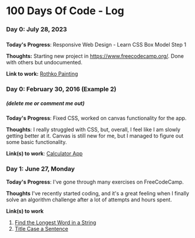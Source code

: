 # 100 Days Of Code - Log

### Day 0: July 28, 2023 
##### 

**Today's Progress**: Responsive Web Design - Learn CSS Box Model Step 1

**Thoughts:** Starting new project in https://www.freecodecamp.org/. Done with others but undocumented.

**Link to work:** [Rothko Painting](https://www.freecodecamp.org/learn/2022/responsive-web-design/learn-the-css-box-model-by-building-a-rothko-painting)

### Day 0: February 30, 2016 (Example 2)
##### (delete me or comment me out)

**Today's Progress**: Fixed CSS, worked on canvas functionality for the app.

**Thoughts**: I really struggled with CSS, but, overall, I feel like I am slowly getting better at it. Canvas is still new for me, but I managed to figure out some basic functionality.

**Link(s) to work**: [Calculator App](http://www.example.com)


### Day 1: June 27, Monday

**Today's Progress**: I've gone through many exercises on FreeCodeCamp.

**Thoughts** I've recently started coding, and it's a great feeling when I finally solve an algorithm challenge after a lot of attempts and hours spent.

**Link(s) to work**
1. [Find the Longest Word in a String](https://www.freecodecamp.com/challenges/find-the-longest-word-in-a-string)
2. [Title Case a Sentence](https://www.freecodecamp.com/challenges/title-case-a-sentence)
